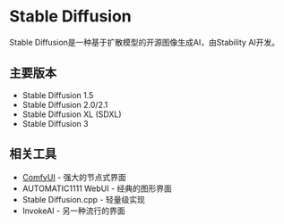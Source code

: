 # Stable Diffusion

Stable Diffusion是一种基于扩散模型的开源图像生成AI，由Stability AI开发。

## 主要版本

- Stable Diffusion 1.5
- Stable Diffusion 2.0/2.1
- Stable Diffusion XL (SDXL)
- Stable Diffusion 3

## 相关工具

- [ComfyUI](../documents/comfyui/index.md) - 强大的节点式界面
- AUTOMATIC1111 WebUI - 经典的图形界面
- Stable Diffusion.cpp - 轻量级实现
- InvokeAI - 另一种流行的界面